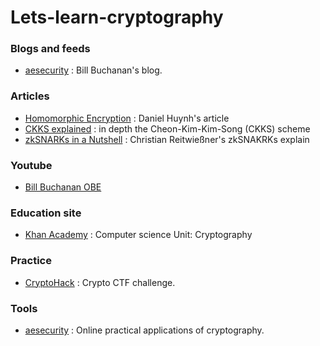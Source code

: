 # Lets-learn-cryptography

### Blogs and feeds
- [aesecurity](https://medium.com/asecuritysite-when-bob-met-alice) : Bill Buchanan's blog.

### Articles
- [Homomorphic Encryption](https://towardsdatascience.com/homomorphic-encryption-intro-part-1-overview-and-use-cases-a601adcff06c) : Daniel Huynh's article
- [CKKS explained](https://blog.openmined.org/ckks-explained-part-1-simple-encoding-and-decoding/) : in depth the Cheon-Kim-Kim-Song (CKKS) scheme
- [zkSNARKs in a Nutshell](http://chriseth.github.io/notes/articles/zksnarks/zksnarks.pdf) : Christian Reitwießner's zkSNAKRKs explain

### Youtube
- [Bill Buchanan OBE](https://www.youtube.com/c/BillBuchanan/)

### Education site
- [Khan Academy](https://www.khanacademy.org/computing/computer-science/cryptography) : Computer science Unit: Cryptography

### Practice
- [CryptoHack](https://cryptohack.org/challenges/) : Crypto CTF challenge.

### Tools
- [aesecurity](https://asecuritysite.com/) : Online practical applications of cryptography.
